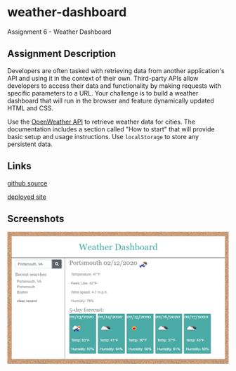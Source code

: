 # weather-dashboard
Assignment 6 - Weather Dashboard

## Assignment Description

Developers are often tasked with retrieving data from another application's API and using it in the context of their own. Third-party APIs allow developers to access their data and functionality by making requests with specific parameters to a URL. Your challenge is to build a weather dashboard that will run in the browser and feature dynamically updated HTML and CSS.

Use the [OpenWeather API](https://openweathermap.org/api) to retrieve weather data for cities. The documentation includes a section called "How to start" that will provide basic setup and usage instructions. Use `localStorage` to store any persistent data.


## Links

[github source](https://github.com/yttel/weather-dashboard)

[deployed site](https://yttel.github.io/weather-dashboard/)

## Screenshots

![Initial screen](./Assets/Images/example1.PNG)
